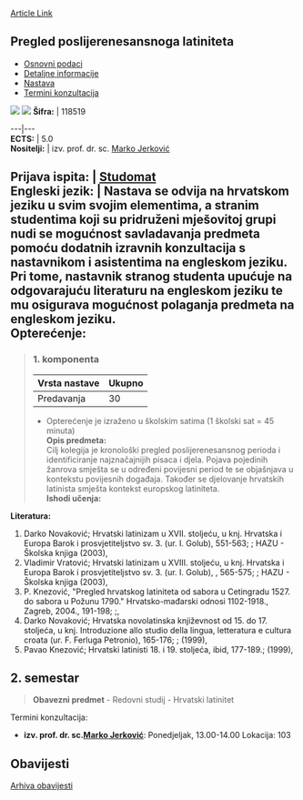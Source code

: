 [Article Link](https://www.fhs.hr/predmet/ppl)

## Pregled poslijerenesansnoga latiniteta
  * [Osnovni podaci](https://www.fhs.hr/predmet/ppl#v1id-904861_99464_1_0 "Osnovni podaci")
  * [Detaljne informacije](https://www.fhs.hr/predmet/ppl#v1id-904861_99464_1_1 "Detaljne informacije")
  * [Nastava](https://www.fhs.hr/predmet/ppl#v1id-904861_99464_1_2 "Nastava")
  * [Termini konzultacija](https://www.fhs.hr/predmet/ppl#v1id-904861_99464_1_3 "Termini konzultacija")


[![](https://www.fhs.hr/img/flags/gif/hr.gif)](https://www.fhs.hr/predmet/ppl) [![](https://www.fhs.hr/img/flags/gif/gb.gif)](https://www.fhs.hr/en/course/oolitpp)
**Šifra:** |  118519  
  
---|---  
**ECTS:** |  5.0   
**Nositelji:** |  izv. prof. dr. sc. [Marko Jerković](https://www.fhs.hr/djelatnik/marko.jerkovic)   
  
**Prijava ispita:** |  [Studomat](http://www.isvu.hr/studomat)  
**Engleski jezik:** |  Nastava se odvija na hrvatskom jeziku u svim svojim elementima, a stranim studentima koji su pridruženi mješovitoj grupi nudi se mogućnost savladavanja predmeta pomoću dodatnih izravnih konzultacija s nastavnikom i asistentima na engleskom jeziku. Pri tome, nastavnik stranog studenta upućuje na odgovarajuću literaturu na engleskom jeziku te mu osigurava mogućnost polaganja predmeta na engleskom jeziku.   
**Opterećenje:**  
---  
> ### 1. komponenta
> | Vrsta nastave | Ukupno  
> ---|---  
> Predavanja | 30  
> * Opterećenje je izraženo u školskim satima (1 školski sat = 45 minuta)   
**Opis predmeta:**  
> Cilj kolegija je kronološki pregled poslijerenesansnog perioda i identificiranje najznačajnijih pisaca i djela. Pojava pojedinih žanrova smješta se u određeni povijesni period te se objašnjava u kontekstu povijesnih događaja. Također se djelovanje hrvatskih latinista smješta kontekst europskog latiniteta.  
**Ishodi učenja:**  

  
**Literatura:**  
  1. Darko Novaković; Hrvatski latinizam u XVII. stoljeću, u knj. Hrvatska i Europa Barok i prosvjetiteljstvo sv. 3. (ur. I. Golub), 551-563; ; HAZU - Školska knjiga (2003), 
  2. Vladimir Vratović; Hrvatski latinizam u XVIII. stoljeću, u knj. Hrvatska i Europa Barok i prosvjetiteljstvo sv. 3. (ur. I. Golub), , 565-575; ; HAZU - Školska knjiga (2003), 
  3. P. Knezović, "Pregled hrvatskog latiniteta od sabora u Cetingradu 1527. do sabora u Požunu 1790." Hrvatsko-mađarski odnosi 1102-1918., Zagreb, 2004., 191-198; ;, 
  4. Darko Novaković; Hrvatska novolatinska književnost od 15. do 17. stoljeća, u knj. Introduzione allo studio della lingua, letteratura e cultura croata (ur. F. Ferluga Petronio), 165-176; ; (1999), 
  5. Pavao Knezović; Hrvatski latinisti 18. i 19. stoljeća, ibid, 177-189.; (1999), 

  
**2. semestar**  
---  
> **Obavezni predmet** - Redovni studij - Hrvatski latinitet  
>   
Termini konzultacija: 
  * **izv. prof. dr. sc.[Marko Jerković](https://www.fhs.hr/djelatnik/marko.jerkovic)**: 
Ponedjeljak, 13.00-14.00
Lokacija: 103 


## Obavijesti
[Arhiva obavijesti](https://www.fhs.hr/predmet/ppl?@=20otj#news_79232 "Arhiva obavijesti")
